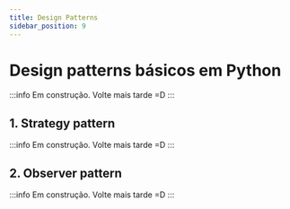 ```yaml
---
title: Design Patterns
sidebar_position: 9
---
```


# Design patterns básicos em Python

:::info
Em construção. Volte mais tarde =D 
:::

## 1. Strategy pattern 
:::info
Em construção. Volte mais tarde =D 
:::

## 2. Observer pattern 
:::info
Em construção. Volte mais tarde =D 
:::
